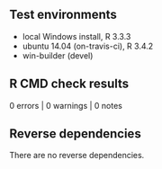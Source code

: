 ## Test environments
* local Windows install, R 3.3.3
* ubuntu 14.04 (on-travis-ci), R 3.4.2
* win-builder (devel)


## R CMD check results
0 errors | 0 warnings | 0 notes

## Reverse dependencies
There are no reverse dependencies.

